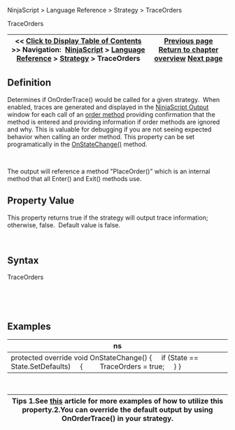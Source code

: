 ﻿


NinjaScript \> Language Reference \> Strategy \> TraceOrders






















TraceOrders







| \<\< [Click to Display Table of Contents](traceorders.md) \>\> **Navigation:**     [NinjaScript](ninjascript-1.md) \> [Language Reference](language_reference_wip-1.md) \> [Strategy](strategy-1.md) \> TraceOrders | [Previous page](timeinforce-1.md) [Return to chapter overview](strategy-1.md) [Next page](trade-1.md) |
| --- | --- |











## Definition


Determines if OnOrderTrace() would be called for a given strategy.  When enabled, traces are generated and displayed in the [NinjaScript Output](output-1.md) window for each call of an [order method](order_methods-1.md) providing confirmation that the method is entered and providing information if order methods are ignored and why. This is valuable for debugging if you are not seeing expected behavior when calling an order method. This property can be set programatically in the [OnStateChange()](onstatechange-1.md) method.


   

The output will reference a method "PlaceOrder()" which is an internal method that all Enter() and Exit() methods use.


## 


## Property Value


This property returns true if the strategy will output trace information; otherwise, false.  Default value is false.


 


## Syntax


TraceOrders


 


 


## 


## Examples




| ns |
| --- |
| protected override void OnStateChange() {      if (State \=\= State.SetDefaults)      {          TraceOrders \= true;      } } |



 




| Tips 1\.See [this](traceorders2-1.md) article for more examples of how to utilize this property.2\.You can override the default output by using OnOrderTrace() in your strategy. |
| --- |









